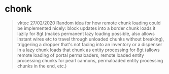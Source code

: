 # chonk

> vktec 27/02/2020
> Random idea for how remote chunk loading could be implemented nicely: block updates into a border chunk loads it lazily for 8gt (makes permanent lazy loading possible, also allows instant wires etc to travel through unloaded chunks without breaking), triggering a dropper that's not facing into an inventory or a dispenser in a lazy chunk loads that chunk as entity processing for 8gt (allows remote loading of portal permaloaders, remote loaded entity processing chunks for pearl cannons, permaloaded entity processing chunks in the end, etc.)
